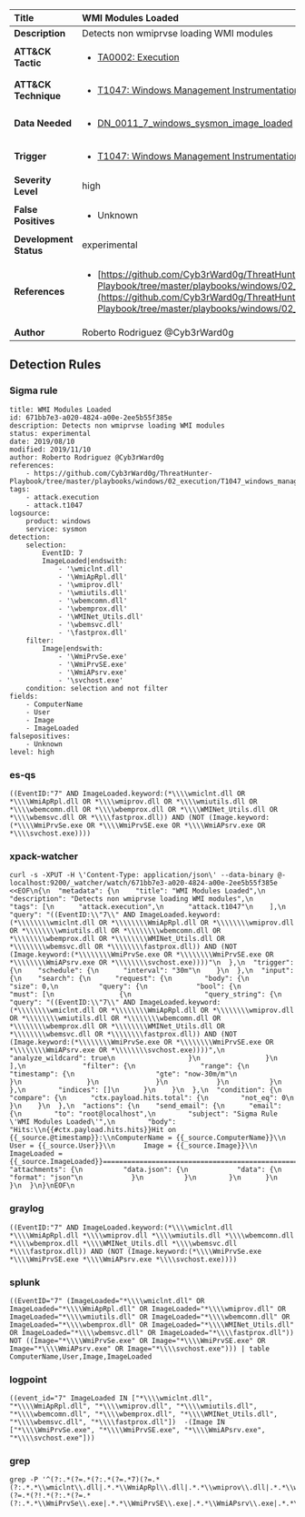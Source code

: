 | Title                    | WMI Modules Loaded       |
|:-------------------------|:------------------|
| **Description**          | Detects non wmiprvse loading WMI modules |
| **ATT&amp;CK Tactic**    |  <ul><li>[TA0002: Execution](https://attack.mitre.org/tactics/TA0002)</li></ul>  |
| **ATT&amp;CK Technique** | <ul><li>[T1047: Windows Management Instrumentation](https://attack.mitre.org/techniques/T1047)</li></ul>  |
| **Data Needed**          | <ul><li>[DN_0011_7_windows_sysmon_image_loaded](../Data_Needed/DN_0011_7_windows_sysmon_image_loaded.md)</li></ul>  |
| **Trigger**              | <ul><li>[T1047: Windows Management Instrumentation](../Triggers/T1047.md)</li></ul>  |
| **Severity Level**       | high |
| **False Positives**      | <ul><li>Unknown</li></ul>  |
| **Development Status**   | experimental |
| **References**           | <ul><li>[https://github.com/Cyb3rWard0g/ThreatHunter-Playbook/tree/master/playbooks/windows/02_execution/T1047_windows_management_instrumentation/wmi_wmi_module_load.md](https://github.com/Cyb3rWard0g/ThreatHunter-Playbook/tree/master/playbooks/windows/02_execution/T1047_windows_management_instrumentation/wmi_wmi_module_load.md)</li></ul>  |
| **Author**               | Roberto Rodriguez @Cyb3rWard0g |


## Detection Rules

### Sigma rule

```
title: WMI Modules Loaded
id: 671bb7e3-a020-4824-a00e-2ee5b55f385e
description: Detects non wmiprvse loading WMI modules
status: experimental
date: 2019/08/10
modified: 2019/11/10
author: Roberto Rodriguez @Cyb3rWard0g
references:
    - https://github.com/Cyb3rWard0g/ThreatHunter-Playbook/tree/master/playbooks/windows/02_execution/T1047_windows_management_instrumentation/wmi_wmi_module_load.md
tags:
    - attack.execution
    - attack.t1047
logsource:
    product: windows
    service: sysmon
detection:
    selection: 
        EventID: 7
        ImageLoaded|endswith:
            - '\wmiclnt.dll'
            - '\WmiApRpl.dll'
            - '\wmiprov.dll'
            - '\wmiutils.dll'
            - '\wbemcomn.dll'
            - '\wbemprox.dll'
            - '\WMINet_Utils.dll'
            - '\wbemsvc.dll'
            - '\fastprox.dll'
    filter:
        Image|endswith:
            - '\WmiPrvSe.exe'
            - '\WmiPrvSE.exe'
            - '\WmiAPsrv.exe'
            - '\svchost.exe'
    condition: selection and not filter
fields:
    - ComputerName
    - User
    - Image
    - ImageLoaded
falsepositives:
    - Unknown
level: high

```





### es-qs
    
```
((EventID:"7" AND ImageLoaded.keyword:(*\\\\wmiclnt.dll OR *\\\\WmiApRpl.dll OR *\\\\wmiprov.dll OR *\\\\wmiutils.dll OR *\\\\wbemcomn.dll OR *\\\\wbemprox.dll OR *\\\\WMINet_Utils.dll OR *\\\\wbemsvc.dll OR *\\\\fastprox.dll)) AND (NOT (Image.keyword:(*\\\\WmiPrvSe.exe OR *\\\\WmiPrvSE.exe OR *\\\\WmiAPsrv.exe OR *\\\\svchost.exe))))
```


### xpack-watcher
    
```
curl -s -XPUT -H \'Content-Type: application/json\' --data-binary @- localhost:9200/_watcher/watch/671bb7e3-a020-4824-a00e-2ee5b55f385e <<EOF\n{\n  "metadata": {\n    "title": "WMI Modules Loaded",\n    "description": "Detects non wmiprvse loading WMI modules",\n    "tags": [\n      "attack.execution",\n      "attack.t1047"\n    ],\n    "query": "((EventID:\\"7\\" AND ImageLoaded.keyword:(*\\\\\\\\wmiclnt.dll OR *\\\\\\\\WmiApRpl.dll OR *\\\\\\\\wmiprov.dll OR *\\\\\\\\wmiutils.dll OR *\\\\\\\\wbemcomn.dll OR *\\\\\\\\wbemprox.dll OR *\\\\\\\\WMINet_Utils.dll OR *\\\\\\\\wbemsvc.dll OR *\\\\\\\\fastprox.dll)) AND (NOT (Image.keyword:(*\\\\\\\\WmiPrvSe.exe OR *\\\\\\\\WmiPrvSE.exe OR *\\\\\\\\WmiAPsrv.exe OR *\\\\\\\\svchost.exe))))"\n  },\n  "trigger": {\n    "schedule": {\n      "interval": "30m"\n    }\n  },\n  "input": {\n    "search": {\n      "request": {\n        "body": {\n          "size": 0,\n          "query": {\n            "bool": {\n              "must": [\n                {\n                  "query_string": {\n                    "query": "((EventID:\\"7\\" AND ImageLoaded.keyword:(*\\\\\\\\wmiclnt.dll OR *\\\\\\\\WmiApRpl.dll OR *\\\\\\\\wmiprov.dll OR *\\\\\\\\wmiutils.dll OR *\\\\\\\\wbemcomn.dll OR *\\\\\\\\wbemprox.dll OR *\\\\\\\\WMINet_Utils.dll OR *\\\\\\\\wbemsvc.dll OR *\\\\\\\\fastprox.dll)) AND (NOT (Image.keyword:(*\\\\\\\\WmiPrvSe.exe OR *\\\\\\\\WmiPrvSE.exe OR *\\\\\\\\WmiAPsrv.exe OR *\\\\\\\\svchost.exe))))",\n                    "analyze_wildcard": true\n                  }\n                }\n              ],\n              "filter": {\n                "range": {\n                  "timestamp": {\n                    "gte": "now-30m/m"\n                  }\n                }\n              }\n            }\n          }\n        },\n        "indices": []\n      }\n    }\n  },\n  "condition": {\n    "compare": {\n      "ctx.payload.hits.total": {\n        "not_eq": 0\n      }\n    }\n  },\n  "actions": {\n    "send_email": {\n      "email": {\n        "to": "root@localhost",\n        "subject": "Sigma Rule \'WMI Modules Loaded\'",\n        "body": "Hits:\\n{{#ctx.payload.hits.hits}}Hit on {{_source.@timestamp}}:\\nComputerName = {{_source.ComputerName}}\\n        User = {{_source.User}}\\n       Image = {{_source.Image}}\\n ImageLoaded = {{_source.ImageLoaded}}================================================================================\\n{{/ctx.payload.hits.hits}}",\n        "attachments": {\n          "data.json": {\n            "data": {\n              "format": "json"\n            }\n          }\n        }\n      }\n    }\n  }\n}\nEOF\n
```


### graylog
    
```
((EventID:"7" AND ImageLoaded.keyword:(*\\\\wmiclnt.dll *\\\\WmiApRpl.dll *\\\\wmiprov.dll *\\\\wmiutils.dll *\\\\wbemcomn.dll *\\\\wbemprox.dll *\\\\WMINet_Utils.dll *\\\\wbemsvc.dll *\\\\fastprox.dll)) AND (NOT (Image.keyword:(*\\\\WmiPrvSe.exe *\\\\WmiPrvSE.exe *\\\\WmiAPsrv.exe *\\\\svchost.exe))))
```


### splunk
    
```
((EventID="7" (ImageLoaded="*\\\\wmiclnt.dll" OR ImageLoaded="*\\\\WmiApRpl.dll" OR ImageLoaded="*\\\\wmiprov.dll" OR ImageLoaded="*\\\\wmiutils.dll" OR ImageLoaded="*\\\\wbemcomn.dll" OR ImageLoaded="*\\\\wbemprox.dll" OR ImageLoaded="*\\\\WMINet_Utils.dll" OR ImageLoaded="*\\\\wbemsvc.dll" OR ImageLoaded="*\\\\fastprox.dll")) NOT ((Image="*\\\\WmiPrvSe.exe" OR Image="*\\\\WmiPrvSE.exe" OR Image="*\\\\WmiAPsrv.exe" OR Image="*\\\\svchost.exe"))) | table ComputerName,User,Image,ImageLoaded
```


### logpoint
    
```
((event_id="7" ImageLoaded IN ["*\\\\wmiclnt.dll", "*\\\\WmiApRpl.dll", "*\\\\wmiprov.dll", "*\\\\wmiutils.dll", "*\\\\wbemcomn.dll", "*\\\\wbemprox.dll", "*\\\\WMINet_Utils.dll", "*\\\\wbemsvc.dll", "*\\\\fastprox.dll"])  -(Image IN ["*\\\\WmiPrvSe.exe", "*\\\\WmiPrvSE.exe", "*\\\\WmiAPsrv.exe", "*\\\\svchost.exe"]))
```


### grep
    
```
grep -P '^(?:.*(?=.*(?:.*(?=.*7)(?=.*(?:.*.*\\wmiclnt\\.dll|.*.*\\WmiApRpl\\.dll|.*.*\\wmiprov\\.dll|.*.*\\wmiutils\\.dll|.*.*\\wbemcomn\\.dll|.*.*\\wbemprox\\.dll|.*.*\\WMINet_Utils\\.dll|.*.*\\wbemsvc\\.dll|.*.*\\fastprox\\.dll))))(?=.*(?!.*(?:.*(?=.*(?:.*.*\\WmiPrvSe\\.exe|.*.*\\WmiPrvSE\\.exe|.*.*\\WmiAPsrv\\.exe|.*.*\\svchost\\.exe))))))'
```



